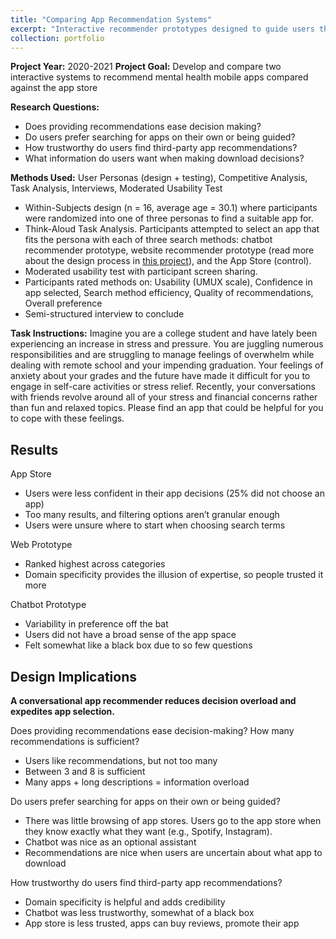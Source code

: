 ```yaml
---
title: "Comparing App Recommendation Systems"
excerpt: "Interactive recommender prototypes designed to guide users through a set of questions to present them with a personalized set of suggested mental health apps<br><br><img src='/images/CoverImages/App_Eval_Cover.png' alt = 'Evaluative Research. Comparing App Recommendation Systems. Usability testing of three methods for app searching. Usability Testing, Personas, Mixed-Methods'>"
collection: portfolio
---
```


**Project Year:** 2020-2021
**Project Goal:** Develop and compare two interactive systems to recommend mental health mobile apps compared against the app store<br>

**Research Questions:**
- Does providing recommendations ease decision making?
- Do users prefer searching for apps on their own or being guided?
- How trustworthy do users find third-party app recommendations?
- What information do users want when making download decisions?

**Methods Used:** User Personas (design + testing), Competitive Analysis, Task Analysis, Interviews, Moderated Usability Test
- Within-Subjects design (n = 16, average age = 30.1) where participants were randomized into one of three personas to find a suitable app for. 
- Think-Aloud Task Analysis. Participants attempted to select an app that fits the persona with each of three search methods: chatbot recommender prototype, website recommender prototype (read more about the design process in [this project](https://tessaeagle.github.io/portfolio/portfolio-32/)), and the App Store (control).
- Moderated usability test with participant screen sharing. 
- Participants rated methods on: Usability (UMUX scale), Confidence in app selected, Search method efficiency, Quality of recommendations, Overall preference
- Semi-structured interview to conclude

**Task Instructions:** Imagine you are a college student and have lately been experiencing an increase in stress and pressure. You are juggling numerous responsibilities and are struggling to manage feelings of overwhelm while dealing with remote school and your impending graduation. Your feelings of anxiety about your grades and the future have made it difficult for you to engage in self-care activities or stress relief. Recently, your conversations with friends revolve around all of your stress and financial concerns rather than fun and relaxed topics. Please find an app that could be helpful for you to cope with these feelings.

## Results
App Store
- Users were less confident in their app decisions (25% did not choose an app)
- Too many results, and filtering options aren’t granular enough
- Users were unsure where to start when choosing search terms

Web Prototype
- Ranked highest across categories
- Domain specificity provides the illusion of expertise, so people trusted it more

Chatbot Prototype
- Variability in preference off the bat
- Users did not have a broad sense of the app space
- Felt somewhat like a black box due to so few questions

## Design Implications
**A conversational app recommender reduces decision overload and expedites app selection.**

Does providing recommendations ease decision-making? How many recommendations is sufficient?
- Users like recommendations, but not too many
- Between 3 and 8 is sufficient
- Many apps + long descriptions = information overload

Do users prefer searching for apps on their own or being guided?
- There was little browsing of app stores. Users go to the app store when they know exactly what they want (e.g., Spotify, Instagram).
- Chatbot was nice as an optional assistant
- Recommendations are nice when users are uncertain about what app to download

How trustworthy do users find third-party app recommendations?
- Domain specificity is helpful and adds credibility
- Chatbot was less trustworthy, somewhat of a black box
- App store is less trusted, apps can buy reviews, promote their app








